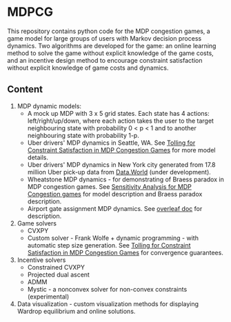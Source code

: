 # MDPCG
This repository contains python code for the MDP congestion games, a game model for large groups of users with Markov decision process dynamics. Two algorithms are developed for the game: an online learning method to solve the game without explicit knowledge of the game costs, and an incentive design method to encourage constraint satisfaction without explicit knowledge of game costs and dynamics.

## Content
1. MDP dynamic models: 
	* A mock up MDP with 3 x 5 grid states. Each state has 4 actions: left/right/up/down, where each action takes the user to the target neighbouring state with probability 0 < p < 1 and to another neighbouring state with probability 1-p. 
	* Uber drivers' MDP dynamics in Seattle, WA. See [Tolling for Constraint Satisfaction in MDP Congestion Games](https://arxiv.org/pdf/1903.00747.pdf)  for more model details.
	* Uber drivers' MDP dynamics in New York city generated from 17.8 million Uber pick-up data from [Data.World](https://data.world/data-society/uber-pickups-in-nyc)  (under development).
	* Wheatstone MDP dynamics - for demonstrating of Braess paradox in MDP congestion games. See [Sensitivity Analysis for MDP Congestion games](https://arxiv.org/pdf/1909.04167.pdf) for model description and Braess paradox description.
	* Airport gate assignment MDP dynamics. See [overleaf doc](https://www.overleaf.com/read/tnzgddzckbsh
) for description.
2. Game solvers
	* CVXPY 
	* Custom solver - Frank Wolfe + dynamic programming - with automatic step size generation. See [Tolling for Constraint Satisfaction in MDP Congestion Games](https://arxiv.org/pdf/1903.00747.pdf) for convergence guarantees.
3. Incentive solvers
	* Constrained CVXPY
	* Projected dual ascent
	* ADMM
	* Mystic - a nonconvex solver for non-convex constraints (experimental)
4. Data visualization - custom visualization methods for displaying Wardrop equilibrium and online solutions.